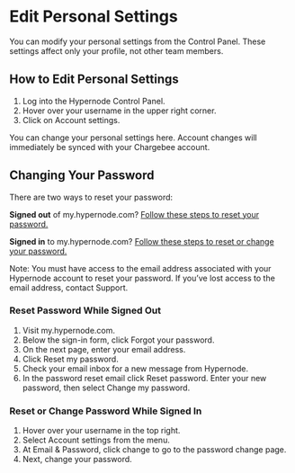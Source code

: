<!-- source: https://support.hypernode.com/en/services/control-panel/edit-personal-settings/ -->
# Edit Personal Settings

You can modify your personal settings from the Control Panel. These settings affect only your profile, not other team members.


How to Edit Personal Settings
-----------------------------

1. Log into the Hypernode Control Panel.
2. Hover over your username in the upper right corner.
3. Click on Account settings.

You can change your personal settings here. Account changes will immediately be synced with your Chargebee account.

Changing Your Password
----------------------

There are two ways to reset your password:

**Signed out** of my.hypernode.com? [Follow these steps to reset your password.](#signedout)

**Signed in** to my.hypernode.com? [Follow these steps to reset or change your password.](#signedin)

Note: You must have access to the email address associated with your Hypernode account to reset your password. If you’ve lost access to the email address, contact Support.

### Reset Password While Signed Out

1. Visit my.hypernode.com.
2. Below the sign-in form, click Forgot your password.
3. On the next page, enter your email address.
4. Click Reset my password.
5. Check your email inbox for a new message from Hypernode.
6. In the password reset email click Reset password. Enter your new password, then select Change my password.

### Reset or Change Password While Signed In

1. Hover over your username in the top right.
2. Select Account settings from the menu.
3. At Email & Password, click change to go to the password change page.
4. Next, change your password.

